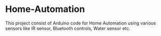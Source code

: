 # Home-Automation

This project consist of Arduino code for Home Automation using various sensors like IR sensor, Bluetooth controls, Water sensor etc.
